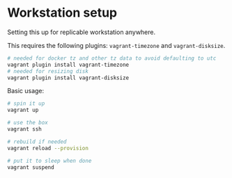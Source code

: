 # Workstation setup

Setting this up for replicable workstation anywhere.

This requires the following plugins: `vagrant-timezone` and `vagrant-disksize`.

```sh 
# needed for docker tz and other tz data to avoid defaulting to utc
vagrant plugin install vagrant-timezone
# needed for resizing disk
vagrant plugin install vagrant-disksize
```

Basic usage:

```sh
# spin it up
vagrant up

# use the box
vagrant ssh

# rebuild if needed 
vagrant reload --provision

# put it to sleep when done
vagrant suspend
```
